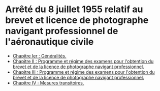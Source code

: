 # Arrêté du 8 juillet 1955 relatif au brevet et licence de photographe navigant professionnel de l'aéronautique civile

- [Chapitre Ier : Généralités.](chapitre-ier)
- [Chapitre II : Programme et régime des examens pour l'obtention du brevet et de la licence de photographe navigant professionnel.](chapitre-ii)
- [Chapitre III : Programme et régime des examens pour l'obtention du brevet et de la licence de photographe navigant professionnel.](chapitre-iii)
- [Chapitre IV : Mesures transitoires.](chapitre-iv)

